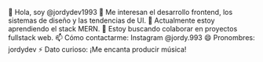 👋 Hola, soy @jordydev1993
👀 Me interesan el desarrollo frontend, los sistemas de diseño y las tendencias de UI.
🌱 Actualmente estoy aprendiendo el stack MERN.
💞️ Estoy buscando colaborar en proyectos fullstack web.
📫 Cómo contactarme: Instagram @jordy.993
😄 Pronombres: jordydev
⚡ Dato curioso: ¡Me encanta producir música!
<!--- jordydev1993/jordydev1993 es un ✨ repositorio especial ✨ porque su `README.md` (este archivo) aparece en tu perfil de GitHub. Puedes hacer clic en el enlace de vista previa para ver tus cambios. --->
